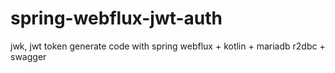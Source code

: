 # spring-webflux-jwt-auth
jwk, jwt token generate code 
with spring webflux + kotlin + mariadb r2dbc + swagger

